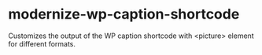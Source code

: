 # modernize-wp-caption-shortcode
Customizes the output of the WP caption shortcode with &lt;picture> element for different formats.
